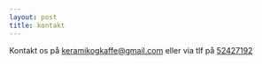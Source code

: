 ```yaml
---
layout: post
title: kontakt
---
```

Kontakt os på [keramikogkaffe@gmail.com](mailto:keramikogkaffe@gmail.com) eller via tlf på [52427192](tel:+4552427192)